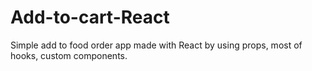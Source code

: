 # Add-to-cart-React
Simple add to food order app made with React by using props, most of hooks, custom components.
